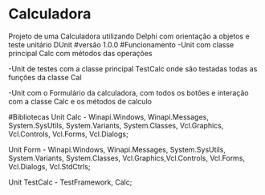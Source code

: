 # Calculadora
Projeto de uma Calculadora utilizando Delphi com orientação a objetos e teste unitário DUnit
#versão 1.0.0
#Funcionamento 
-Unit com classe principal Calc com métodos das operações

-Unit de testes com a classe principal TestCalc onde são testadas todas as funções da classe Cal

-Unit com o Formulário da calculadora, com todos os botões e interação com a classe Calc e os métodos de calculo


#Bibliotecas
Unit Calc - Winapi.Windows, Winapi.Messages, System.SysUtils, System.Variants, System.Classes, Vcl.Graphics, Vcl.Controls, Vcl.Forms, Vcl.Dialogs;

Unit Form - Winapi.Windows, Winapi.Messages, System.SysUtils, System.Variants, System.Classes, Vcl.Graphics,Vcl.Controls, Vcl.Forms, Vcl.Dialogs, Vcl.StdCtrls;

Unit TestCalc - TestFramework, Calc;
